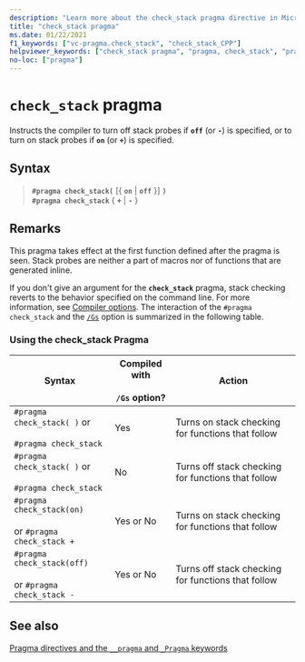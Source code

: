 ```yaml
---
description: "Learn more about the check_stack pragma directive in Microsoft C/C++"
title: "check_stack pragma"
ms.date: 01/22/2021
f1_keywords: ["vc-pragma.check_stack", "check_stack_CPP"]
helpviewer_keywords: ["check_stack pragma", "pragma, check_stack", "pragma, check_stack usage table"]
no-loc: ["pragma"]
---
```

# `check_stack` pragma

Instructs the compiler to turn off stack probes if **`off`** (or **`-`**) is specified, or to turn on stack probes if **`on`** (or **`+`**) is specified.

## Syntax

> **`#pragma check_stack(`** [{ **`on`** | **`off`** }] **`)`**\
> **`#pragma check_stack`** { **`+`** | **`-`** }

## Remarks

This pragma takes effect at the first function defined after the pragma is seen. Stack probes are neither a part of macros nor of functions that are generated inline.

If you don't give an argument for the **`check_stack`** pragma, stack checking reverts to the behavior specified on the command line. For more information, see [Compiler options](../build/reference/compiler-options.md). The interaction of the `#pragma check_stack` and the [`/Gs`](../build/reference/gs-control-stack-checking-calls.md) option is summarized in the following table.

### Using the check_stack Pragma

| Syntax | Compiled with<br /><br /> `/Gs` option? | Action |
|--|--|--|
| `#pragma check_stack( )` or<br /><br /> `#pragma check_stack` | Yes | Turns on stack checking for functions that follow |
| `#pragma check_stack( )` or<br /><br /> `#pragma check_stack` | No | Turns off stack checking for functions that follow |
| `#pragma check_stack(on)`<br /><br /> or `#pragma check_stack +` | Yes or No | Turns on stack checking for functions that follow |
| `#pragma check_stack(off)`<br /><br /> or `#pragma check_stack -` | Yes or No | Turns off stack checking for functions that follow |

## See also

[Pragma directives and the `__pragma` and `_Pragma` keywords](./pragma-directives-and-the-pragma-keyword.md)

